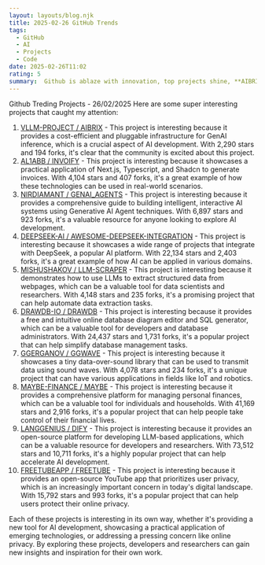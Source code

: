 ```yaml
---
layout: layouts/blog.njk
title: 2025-02-26 GitHub Trends
tags:
  - GitHub
  - AI
  - Projects
  - Code
date: 2025-02-26T11:02
rating: 5
summary:  Github is ablaze with innovation, top projects shine, **AIBRIX** and **INVOIFY** lead the way, **GENAI_AGENTS** and **DRAWDB** inspire, with **MAYBE** and **DIFY** pushing boundaries, these projects spark innovation, driving the future of tech forward with 73,512 stars and 10,711 forks, the possibilities are endless, explore and learn from them.
---
```

Github Treding Projects - 26/02/2025
Here are some super interesting projects that caught my attention:

1. [VLLM-PROJECT / AIBRIX](https://github.com/vllm-project/aibrix "Cost-efficient and pluggable Infrastructure components for GenAI inference") - This project is interesting because it provides a cost-efficient and pluggable infrastructure for GenAI inference, which is a crucial aspect of AI development. With 2,290 stars and 194 forks, it's clear that the community is excited about this project.
2. [AL1ABB / INVOIFY](https://github.com/al1abb/invoify "An invoice generator app built using Next.js, Typescript, and Shadcn") - This project is interesting because it showcases a practical application of Next.js, Typescript, and Shadcn to generate invoices. With 4,104 stars and 407 forks, it's a great example of how these technologies can be used in real-world scenarios.
3. [NIRDIAMANT / GENAI_AGENTS](https://github.com/NirDiamant/GenAI_Agents "Tutorials and implementations for various Generative AI Agent techniques") - This project is interesting because it provides a comprehensive guide to building intelligent, interactive AI systems using Generative AI Agent techniques. With 6,897 stars and 923 forks, it's a valuable resource for anyone looking to explore AI development.
4. [DEEPSEEK-AI / AWESOME-DEEPSEEK-INTEGRATION](https://github.com/deepseek-ai/awesome-deepseek-integration "A collection of awesome DeepSeek integration projects") - This project is interesting because it showcases a wide range of projects that integrate with DeepSeek, a popular AI platform. With 22,134 stars and 2,403 forks, it's a great example of how AI can be applied in various domains.
5. [MISHUSHAKOV / LLM-SCRAPER](https://github.com/mishushakov/llm-scraper "Turn any webpage into structured data using LLMs") - This project is interesting because it demonstrates how to use LLMs to extract structured data from webpages, which can be a valuable tool for data scientists and researchers. With 4,148 stars and 235 forks, it's a promising project that can help automate data extraction tasks.
6. [DRAWDB-IO / DRAWDB](https://github.com/drawdb-io/drawdb "Free, simple, and intuitive online database diagram editor and SQL generator") - This project is interesting because it provides a free and intuitive online database diagram editor and SQL generator, which can be a valuable tool for developers and database administrators. With 24,437 stars and 1,731 forks, it's a popular project that can help simplify database management tasks.
7. [GGERGANOV / GGWAVE](https://github.com/ggerganov/ggwave "Tiny data-over-sound library") - This project is interesting because it showcases a tiny data-over-sound library that can be used to transmit data using sound waves. With 4,078 stars and 234 forks, it's a unique project that can have various applications in fields like IoT and robotics.
8. [MAYBE-FINANCE / MAYBE](https://github.com/maybe-finance/maybe "The OS for your personal finances") - This project is interesting because it provides a comprehensive platform for managing personal finances, which can be a valuable tool for individuals and households. With 41,169 stars and 2,916 forks, it's a popular project that can help people take control of their financial lives.
9. [LANGGENIUS / DIFY](https://github.com/langgenius/dify "Open-source LLM app development platform") - This project is interesting because it provides an open-source platform for developing LLM-based applications, which can be a valuable resource for developers and researchers. With 73,512 stars and 10,711 forks, it's a highly popular project that can help accelerate AI development.
10. [FREETUBEAPP / FREETUBE](https://github.com/FreeTubeApp/FreeTube "Open Source YouTube app for privacy") - This project is interesting because it provides an open-source YouTube app that prioritizes user privacy, which is an increasingly important concern in today's digital landscape. With 15,792 stars and 993 forks, it's a popular project that can help users protect their online privacy.

Each of these projects is interesting in its own way, whether it's providing a new tool for AI development, showcasing a practical application of emerging technologies, or addressing a pressing concern like online privacy. By exploring these projects, developers and researchers can gain new insights and inspiration for their own work.



